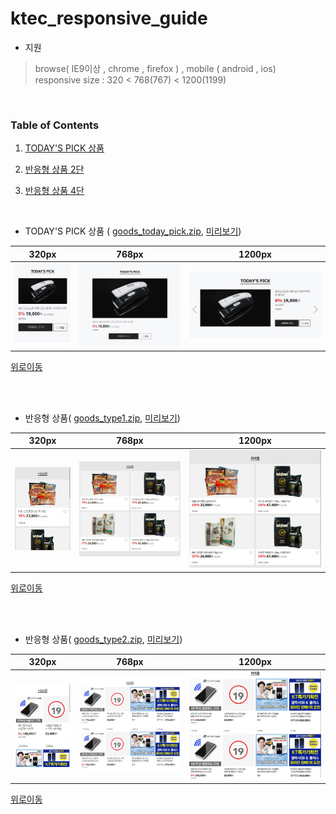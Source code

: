 # ktec_responsive_guide
- 지원

>browse( IE9이상 , chrome , firefox ) , mobile ( android , ios)  
>responsive size :  320 < 768(767) < 1200(1199)

<br>

<a name="top"></a>
### Table of Contents

  1. [TODAY'S PICK 상품](#todaypick)
  
  1. [반응형 상품 2단](#goods_type1)
  
  1. [반응형 상품 4단](#goods_type2)
  
  
  <br>


<a name="todaypick"></a>
- TODAY'S PICK 상품 ( [goods_today_pick.zip](https://app.box.com/s/fg0kp0jrqyj5k0l08i11q5p97voqsln2), [미리보기](http://eventimg.auction.co.kr/md/auction/09D730FD87/goods_today_pick.html))

| 320px | 768px | 1200px |
| :---: | :---: | :---: |
| ![screen](goods/img/today_pick_320.jpg) | ![screen](goods/img/today_pick_768.jpg) | ![screen](goods/img/today_pick_1200.jpg) |

<a href="#top">위로이동</a>

<br>
<br>

<a name="goods_type1"></a>
- 반응형 상품( [goods_type1.zip](https://app.box.com/s/5lo9drxadhcsxpt2hgwlw50wbmycxu5e), [미리보기](http://eventimg.auction.co.kr/md/auction/09D730FD87/goods_type1.html))

| 320px | 768px | 1200px |
| :---: | :---: | :---: |
| ![screen](goods/img/goods_type1_320.jpg) | ![screen](goods/img/goods_type1_768.jpg) | ![screen](goods/img/goods_type1_1200.jpg) |

<a href="#top">위로이동</a>

<br>
<br>

<a name="goods_type2"></a>
- 반응형 상품( [goods_type2.zip](https://app.box.com/s/iwxj66rpf2m4h50v3winuu995zpm69ua), [미리보기](http://eventimg.auction.co.kr/md/auction/09D730FD87/goods_type2.html))

| 320px | 768px | 1200px |
| :---: | :---: | :---: |
| ![screen](goods/img/goods_type2_320.jpg) | ![screen](goods/img/goods_type2_768.jpg) | ![screen](goods/img/goods_type2_1200.jpg) |

<a href="#top">위로이동</a>




